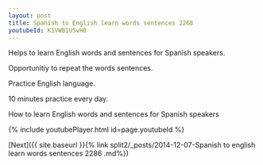 ```yaml
---
layout: post
title: Spanish to English learn words sentences 2268 
youtubeId: K1VWB1U5vH0
---
```

 
 
Helps to learn English words and sentences for Spanish speakers.

Opportunitiy to repeat the words sentences. 

Practice English language. 
 
10 minutes practice every day. 
 
How to learn English words and sentences for Spanish speakers 
 
{% include youtubePlayer.html id=page.youtubeId %}
 
 
[Next]({{ site.baseurl }}{% link  split2/_posts/2014-12-07-Spanish to english learn words sentences 2286 .md%})
 

